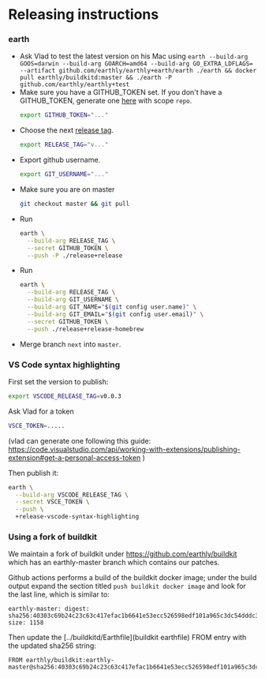 # Releasing instructions

### earth
* Ask Vlad to test the latest version on his Mac using `earth --build-arg GOOS=darwin --build-arg GOARCH=amd64 --build-arg GO_EXTRA_LDFLAGS= --artifact github.com/earthly/earthly+earth/earth ./earth && docker pull earthly/buildkitd:master && ./earth -P github.com/earthly/earthly+test`
* Make sure you have a GITHUB_TOKEN set. If you don't have a GITHUB_TOKEN, generate one [here](https://github.com/settings/tokens) with scope `repo`.
  ```bash
  export GITHUB_TOKEN="..."
  ```
* Choose the next [release tag](https://github.com/earthly/earthly/releases).
  ```bash
  export RELEASE_TAG="v..."
  ```
* Export github username.
  ```bash
  export GIT_USERNAME="..."
  ```
* Make sure you are on master
  ```bash
  git checkout master && git pull
  ```
* Run
  ```bash
  earth \
    --build-arg RELEASE_TAG \
    --secret GITHUB_TOKEN \
    --push -P ./release+release
  ```
* Run
  ```bash
  earth \
    --build-arg RELEASE_TAG \
    --build-arg GIT_USERNAME \
    --build-arg GIT_NAME="$(git config user.name)" \
    --build-arg GIT_EMAIL="$(git config user.email)" \
    --secret GITHUB_TOKEN \
    --push ./release+release-homebrew
  ```
* Merge branch `next` into `master`.

### VS Code syntax highlighting

First set the version to publish:

```bash
export VSCODE_RELEASE_TAG=v0.0.3
```

Ask Vlad for a token

```bash
VSCE_TOKEN=.....
```
(vlad can generate one following this guide: https://code.visualstudio.com/api/working-with-extensions/publishing-extension#get-a-personal-access-token )

Then publish it:
```bash
earth \
  --build-arg VSCODE_RELEASE_TAG \
  --secret VSCE_TOKEN \
  --push \
  +release-vscode-syntax-highlighting
```

### Using a fork of buildkit

We maintain a fork of buildkit under https://github.com/earthly/buildkit which has an earthly-master branch which contains our patches.

Github actions performs a build of the buildkit docker image; under the build output expand the section titled `push buildkit docker image`
and look for the last line, which is similar to:

```
earthly-master: digest: sha256:40303c69b24c23c63c417efac1b6641e53ecc526598edf101a965c3dc54dddc3 size: 1158
```

Then update the [../buildkitd/Earthfile](buildkit earthfile) FROM entry with the updated sha256 string:

```
FROM earthly/buildkit:earthly-master@sha256:40303c69b24c23c63c417efac1b6641e53ecc526598edf101a965c3dc54dddc3
```
